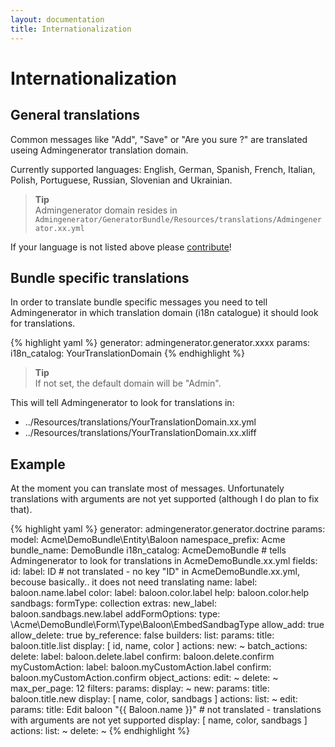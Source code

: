 ```yaml
---
layout: documentation
title: Internationalization
---
```


# Internationalization

## General translations

Common messages like "Add", "Save" or "Are you sure ?" are translated useing Admingenerator translation domain.  
  
Currently supported languages: English, German, Spanish, French, Italian, Polish, Portuguese, Russian, Slovenian and Ukrainian.  
  
>**Tip**<br />Admingenerator domain resides in `Admingenerator/GeneratorBundle/Resources/translations/Admingenerator.xx.yml`  
  
If your language is not listed above please [contribute](https://github.com/symfony2admingenerator/AdmingeneratorGeneratorBundle)!

## Bundle specific translations

In order to translate bundle specific messages you need to tell Admingenerator in which translation domain (i18n catalogue) it should look for translations.

{% highlight yaml %}
generator: admingenerator.generator.xxxx
params:
  i18n_catalog: YourTranslationDomain
{% endhighlight %}

>**Tip**<br />If not set, the default domain will be "Admin".  
  
This will tell Admingenerator to look for translations in: 
  
* ../Resources/translations/YourTranslationDomain.xx.yml
* ../Resources/translations/YourTranslationDomain.xx.xliff

## Example

At the moment you can translate most of messages. Unfortunately translations with arguments are not yet supported (although I do plan to fix that).

{% highlight yaml %}
generator: admingenerator.generator.doctrine
params:
  model: Acme\DemoBundle\Entity\Baloon
  namespace_prefix: Acme
  bundle_name: DemoBundle
  i18n_catalog: AcmeDemoBundle # tells Admingenerator to look for translations in AcmeDemoBundle.xx.yml
  fields:
    id:
      label:  ID  # not translated - no key "ID" in AcmeDemoBundle.xx.yml, becouse basically.. it does not need translating
    name:
      label:  baloon.name.label
    color:
      label:  baloon.color.label
      help:   baloon.color.help
    sandbags:
      formType: collection
      extras:
        new_label: baloon.sandbags.new.label
      addFormOptions:
        type: \Acme\DemoBundle\Form\Type\Baloon\EmbedSandbagType
        allow_add: true
        allow_delete: true
        by_reference: false
builders:
  list:
    params:
      title: baloon.title.list
      display: [ id, name, color ]
      actions:
        new: ~
      batch_actions:
        delete: 
          label:    baloon.delete.label
          confirm:  baloon.delete.confirm
        myCustomAction:
          label:    baloon.myCustomAction.label
          confirm:  baloon.myCustomAction.confirm
      object_actions:
        edit: ~
        delete: ~
      max_per_page: 12
  filters:
    params:
      display: ~
  new:
    params:
      title: baloon.title.new
      display: [ name, color, sandbags ]
      actions:
        list: ~
  edit:
    params:
      title: Edit baloon "{{ Baloon.name }}" # not translated - translations with arguments are not yet supported
      display: [ name, color, sandbags ]
      actions:
        list: ~
  delete: ~
{% endhighlight %}

